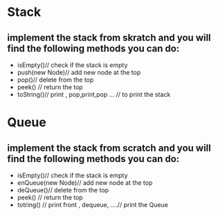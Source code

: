 # Stack
## implement the stack from skratch and you will find the following methods you can do:
* isEmpty()// check if the stack is empty
* push(new Node)// add new node at the top
* pop()// delete from the top
* peek() // return  the top
* toString()// print , pop,print,pop ... // to print the stack

# Queue 
## implement the stack from scratch and you will find the following methods you can do:
* isEmpty()// check if the stack is empty
* enQueue(new Node)// add new node at the top
* deQueue()// delete from the top
* peek() // return  the top
* totring() // print front , dequeue, ....// print the Queue